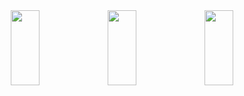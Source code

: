<!--
![header](https://capsule-render.vercel.app/api?type=waving&color=0:4386f0,50:b166ee,100:da537d&height=180&text=Hyewon’s%20GitHub%20&fontColor=ffffff&fontSize=42&fontAlign=77&fontAlignY=28)
-->

<div align="center">
  <img src="https://render.gitanimals.org/lines/hyewon0924?pet-id=654195037824466977" width="30%" height="120"/>
  <img src="https://render.gitanimals.org/lines/hyewon0924?pet-id=654194946950680441" width="30%" height="120"/>
  <img src="https://render.gitanimals.org/lines/hyewon0924?pet-id=654195004429419208" width="30%" height="120"/>
</div>


<!--
## ⚙️ Skills 
<div align="center">
  <img src="https://img.shields.io/badge/html5-%23E34F26.svg?&style=for-the-badge&logo=html5&logoColor=white" />
  <img src="https://img.shields.io/badge/css3-%231572B6.svg?&style=for-the-badge&logo=css3&logoColor=white" />
  <img src="https://img.shields.io/badge/sass-%23CC6699.svg?&style=for-the-badge&logo=sass&logoColor=white" />
  <img src="https://img.shields.io/badge/tailwind%20css-%2338B2AC.svg?&style=for-the-badge&logo=tailwind%20css&logoColor=white" />
</div>

<br/>

<div align="center">
  <img src="https://img.shields.io/badge/javascript-%23F7DF1E.svg?&style=for-the-badge&logo=javascript&logoColor=black" />
  <img src="https://img.shields.io/badge/react-%2361DAFB.svg?&style=for-the-badge&logo=react&logoColor=black" />
  <img src="https://img.shields.io/badge/material--ui-%230081CB.svg?&style=for-the-badge&logo=material-ui&logoColor=white" />
  <img src="https://img.shields.io/badge/styled--components-%23DB7093.svg?&style=for-the-badge&logo=styled-components&logoColor=white" />
</div>

<br />

<div align="center">
  <img src="https://img.shields.io/badge/dart-%230175C2.svg?&style=for-the-badge&logo=dart&logoColor=white" />
  <img src="https://img.shields.io/badge/flutter-%2302569B.svg?&style=for-the-badge&logo=flutter&logoColor=white" />
</div>
-->
